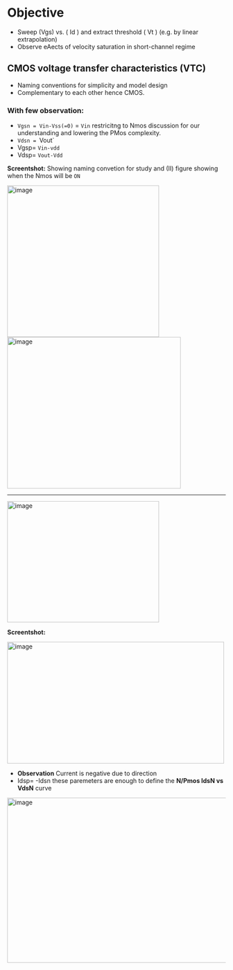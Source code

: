 # Objective 
- Sweep (Vgs) vs. ( Id ) and extract threshold ( Vt ) (e.g. by linear extrapolation) 
- Observe eAects of velocity saturation in short-channel regime

## CMOS voltage transfer characteristics (VTC) 
- Naming conventions for simplicity and model design
- Complementary to each other hence CMOS.
### With few observation:
- `Vgsn = Vin-Vss(=0)` = `Vin` restricitng to Nmos discussion for our understanding and lowering the PMos complexity.
-  `Vdsn = `Vout`
-  Vgsp= `Vin-vdd`
-  Vdsp= `Vout-Vdd`
  
**Screentshot:** Showing naming convetion for study and (II) figure showing when the Nmos will be `ON`

<img width="350" height="350" alt="image" src="https://github.com/user-attachments/assets/5e1f68b5-26ae-4391-bcb5-0b43c5ce6f35" />   <img width="400" height="350" alt="image" src="https://github.com/user-attachments/assets/1aba54cd-2322-4903-bf29-892d4c504e84" />

---


<img width="350" height="280" alt="image" src="https://github.com/user-attachments/assets/0df81f13-95a6-418f-9793-9588b15017e3" />

**Screentshot:**

<img width="500" height="281" alt="image" src="https://github.com/user-attachments/assets/56cc9461-5589-417b-91d2-d61c167824b2" />


- **Observation** Current is negative due to direction
-  Idsp= -Idsn these paremeters are enough to define the **N/Pmos IdsN  vs VdsN** curve

<img width="605" height="381" alt="image" src="https://github.com/user-attachments/assets/f9e71432-bf8c-4037-9f56-a4ff2d0ae58b" />

